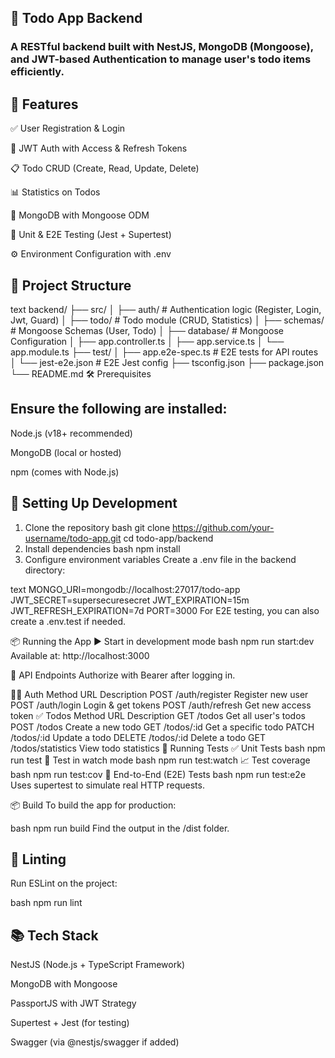 ## 📝 Todo App Backend
### A RESTful backend built with NestJS, MongoDB (Mongoose), and JWT-based Authentication to manage user's todo items efficiently.

## 🚀 Features
✅ User Registration & Login

🔐 JWT Auth with Access & Refresh Tokens

📋 Todo CRUD (Create, Read, Update, Delete)

📊 Statistics on Todos

💾 MongoDB with Mongoose ODM

🧪 Unit & E2E Testing (Jest + Supertest)

⚙️ Environment Configuration with .env

## 📁 Project Structure
text
backend/
├── src/
│   ├── auth/            # Authentication logic (Register, Login, Jwt, Guard)
│   ├── todo/            # Todo module (CRUD, Statistics)
│   ├── schemas/         # Mongoose Schemas (User, Todo)
│   ├── database/        # Mongoose Configuration
│   ├── app.controller.ts
│   ├── app.service.ts
│   └── app.module.ts
├── test/
│   ├── app.e2e-spec.ts  # E2E tests for API routes
│   └── jest-e2e.json    # E2E Jest config
├── tsconfig.json
├── package.json
└── README.md
🛠️ Prerequisites
## Ensure the following are installed:

Node.js (v18+ recommended)

MongoDB (local or hosted)

npm (comes with Node.js)

## 🧪 Setting Up Development
1. Clone the repository
bash
git clone https://github.com/your-username/todo-app.git
cd todo-app/backend
2. Install dependencies
bash
npm install
3. Configure environment variables
Create a .env file in the backend directory:

text
MONGO_URI=mongodb://localhost:27017/todo-app
JWT_SECRET=supersecuresecret
JWT_EXPIRATION=15m
JWT_REFRESH_EXPIRATION=7d
PORT=3000
For E2E testing, you can also create a .env.test if needed.

📦 Running the App
▶️ Start in development mode
bash
npm run start:dev
Available at: http://localhost:3000

🔐 API Endpoints
Authorize with Bearer <token> after logging in.

🧑‍💼 Auth
Method	URL	Description
POST	/auth/register	Register new user
POST	/auth/login	Login & get tokens
POST	/auth/refresh	Get new access token
✅ Todos
Method	URL	Description
GET	/todos	Get all user's todos
POST	/todos	Create a new todo
GET	/todos/:id	Get a specific todo
PATCH	/todos/:id	Update a todo
DELETE	/todos/:id	Delete a todo
GET	/todos/statistics	View todo statistics
🧪 Running Tests
✅ Unit Tests
bash
npm run test
🔁 Test in watch mode
bash
npm run test:watch
📈 Test coverage
bash
npm run test:cov
🧪 End-to-End (E2E) Tests
bash
npm run test:e2e
Uses supertest to simulate real HTTP requests.

📦 Build
To build the app for production:

bash
npm run build
Find the output in the /dist folder.

## 🧹 Linting
Run ESLint on the project:

bash
npm run lint
## 📚 Tech Stack
NestJS (Node.js + TypeScript Framework)

MongoDB with Mongoose

PassportJS with JWT Strategy

Supertest + Jest (for testing)

Swagger (via @nestjs/swagger if added)
